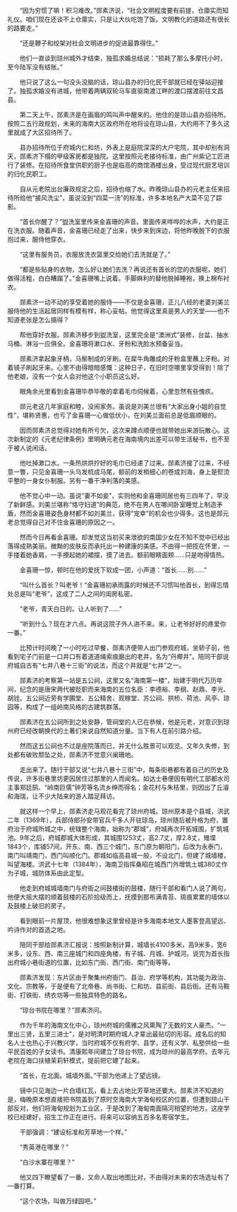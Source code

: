 　　“因为穷惯了嘛！积习难改。”郧素济说，“社会文明程度要有前提，仓廪实而知礼仪。咱们现在还谈不上仓廪实，只是让大伙吃饱了饭。文明教化的道路还有很长的路要走。”

　　“还是鞭子和绞架对社会文明进步的促进最靠得住。”

　　他们一直谈到琼州城外才结束，独孤求婚总结说：“损耗了那么多摩托小时，至今陆军没有结账。”

　　他只说了这么一句没头没脑的话，琼山县办的归化民干部就已经在驿站迎接了。独孤求婚没有进城，他带着两辆双轮马车直驱南渡江畔的渡口摆渡前往文昌县。

　　第二天上午，郧素济是在画眉的鸣叫声中醒来的。他住的是琼山县办招待所。按照二五行政规划，未来的海南大区政府所在地将设在琼山县，大约用不了多久这里就成了大区招待所了。

　　县办招待所位于府城内仁和坊，外表上是庭院深深的大户宅院，其中却别有洞天，郧素济下榻的甲级客房都是独院。这里按照元老接待标准，由广州紫记工匠进行了装修。在招待所食堂供职的厨子也是临高的商馆酒楼出身，受过现代厨艺培训的归化民职工。

　　自从元老院出台廉政规定之后，招待也缩了水。昨晚琼山县办的元老主任来招待所给他“接风洗尘”，虽说没到“四菜一汤”的标准，许多本地名产大菜不见了踪影。

　　“首长你醒了？”盥洗室里传来金喜珊的声音。里面传来哗哗的水声，大约是正在洗衣服。随着声音，金喜珊已经走了出来，快步来到床边，将他昨晚脱下的衣服抱过来，服侍他穿衣。

　　“这里有服务员，衣服放洗衣篮里交给她们去洗就是了。”

　　“都是些贴身的衣物，怎么好让她们去洗？再说还有首长的您的衣服呢，她们做得活粗，白白糟蹋了。”金喜珊嘴上说着。手脚麻利的替他脱掉睡袍，换上棉布衬衣。

　　郧素济一动不动的享受着她的服侍——不仅是金喜珊，正儿八经的老婆刘美兰服侍他的生活起居同样有模有样，称心妥帖。他觉得这里真是男人的天堂——也不知道老张是怎么搞得？

　　帮他穿好衣服。郧素济移步到盥洗室，这里完全是“澳洲式”装修，台盆、抽水马桶、淋浴一应俱全。金喜珊将漱口水、牙粉和洗脸水预备妥当。

　　郧素济拿起象牙柄，马鬃制成的牙刷，在犀牛角雕成的牙粉盒里蘸上牙粉。对着镜子刷起牙来。心里不由得暗暗感慨：这种日子，在旧时空哪里享受得到！除了他老娘，没有一个女人会对他这个小职员这么好。

　　眼角余光里看到金喜珊毕恭毕敬的拿着毛巾伺候着，心里忽然有些愧疚。

　　郧元老这几年家庭和睦，没闹家务。虽说是刘美兰很有“大家出身小姐的自觉性”，堪称贤惠，也亏了金喜珊一心做低伏小，在刘美兰面前总是低眉顺眼的。

　　因而郧素济总觉得对她有所亏欠，这次来蹲点顺便也就带她出来游玩散心。这次新制定的《元老纪律条例》里明确元老在海南境内出差可以带生活秘书，也不至于被人说闲话。

　　他吐掉漱口水。一条热烘烘拧好的毛巾已经递了过来。郧素济接了过来，不经意一瞥，只见金喜珊一头乌发梳成马尾，额前的发梢细心的卷成刘海，身上是熨烫平整的一身女仆制服。另有一番干净利落的美感。

　　他不觉心中一动。虽说“妻不如妾”，实则他和金喜珊同居也有三四年了，早没了新鲜感。刘美兰堪称“恪守妇道”的典范，绝不在男人在哪间卧室睡觉上制造矛盾，然而金喜珊姿色身材都不如刘美兰，获得“宠幸”的机会也少得多。这也是郧元老总觉得自己对不住金喜珊的原因之一。

　　然而今日再看金喜珊。却发觉这当初买来泄欲的南国少女在不知不觉中已经出落得成熟美丽。微黝的皮肤反而承托出一种建康的美感。不由得一把揽在怀里，一手搂着她香肩，一手撩起她的裙摆，摸了进去。额前眼睛面颊……只是吻得情热。

　　金喜珊一惊，顿时在他的爱抚下软成一团，小声道：“首长……别……”

　　“叫什么首长？叫老爷！”金喜珊初承雨露的时候还不习惯叫他首长，到得忘情处总是叫“老爷”，这成了二人之间的闺房私密。

　　“老爷，青天白日的。让人听到了……”

　　“听到什么？现在才六点。再说这院子外人进不来。来，让老爷好好的疼爱你一番。”

　　比预计时间晚了一小时吃过早餐，郧素济便带人出门参观府城，坐轿子前，他看到宅子门前是一口井口有着道道绳索痕磨出的老井，名为“丹椰井”。陪同干部说府城自古有“七井八巷十三街”的说法，而这个井就是“七井”之一。

　　郧素济的考察第一站是五公祠，这里又名“海南第一楼”，始建于明代万历年间，纪念的是唐宋两代被贬职而来海南的五位名臣：李德裕、李纲、赵鼎、李光、胡铨。五公祠近旁有学圃堂、五公精舍、观稼堂、苏公祠、拱桥、荷池、风亭、琼园等，构成了一组岭南风格的古建筑群落。

　　郧素济在五公祠所到之处安静，管祠堂的人已在恭候，他是元老，对意识到琼州府已经改朝换代的土著们来说自然知道分量。当下有人在前引路介绍。

　　然而这五公祠也不过是座院落而已，并无什么胜景可以观览。又年久失修，到处都有破败颓坠之处，郧素济不觉意兴阑珊地。

　　走出来了。随行干部又说“七井八巷十三街”中，每条街巷都有着自己的历史及传说，许多街巷里坊更因居住过那里的人而闻名。如达士巷便因有明代工部都水司主事郑廷鹄、“岭南巨儒”钟芳等名流乡绅而得名；金花村与朱桔里，则因出了丘濬和海瑞，让不少大陆来的游人踏足拜访。

　　就这样一个早上，郧素济走马观花看完了琼州府城。琼州原本是个县城，洪武二年（1369年），兵部侍郎孙安带官兵千多人开驻琼岛，琼州随后被升格为府，置府治于府城所城之中，统辖整个海南，始称为“郡城”，府城再次开拓城围，扩筑城池。9年之后，府城郡城大体形成，其城围1253丈，高2.7丈，厚2.8丈，雉堞1843个，库铺57间，开东、南、西三个城门，东门原为朝阳门，后改为永泰门，南门叫靖南门，西门叫顺化门。郡城如临高县城一般，不设北门，但建了城墙楼，叫望海楼。洪武十七年（1384年），海南卫指挥桑昭在城西门外增筑土城380丈作为子城，城防体系由此定型。

　　他走到府城城墙南门与府衙之间鼓楼街的鼓楼，随行干部和看门人说了两句，他便大摇大摆的顺着鼓楼的石阶拾级而上，抚摸到那布满青苔、斑痕累累的墙体以及鼓楼上破旧的房子。

　　看到眼前一片屋顶，他很难想象这里曾经是许多海南本地文人墨客登高望远、吟诗作对的首选之地。

　　陪同干部给郧素济汇报说：按照新制计算，城墙长4100多米，高9米多，宽6米多，设东、西、南三座城门和四座角楼，有子城、月城、护城河。说完为首长指出府城小巷街道的位置，比如东门街、西门街、南门街等等。

　　郧素济发现：东片区由于聚集州府衙门、县治、府学等机构，其功能为政治、文化、宗教等，于是便有了北帝巷、尚书街、仁和坊、县前街、县后街。还有马鞍街、打铁街、绣衣坊等一些独具特色的路名。

　　“琼台书院在哪里？”郧素济问。

　　作为千年的海南文化中心，琼州府城的儒雅之风熏陶了无数的文人豪杰。“一里出三贤，五里三进士”，是对明清时期府城人才辈出最贴切的形容。成名后的知名人士也热心于兴教兴学，当时府城不仅有府学、县学，还有义学、私塾供给一些平民百姓的子女读书。清康熙年间建立了琼台书院，成为琼州的最高学府。去年元老院在海口扶植茉莉轩模式，提前把它建了起来。

　　“首长，在北面。城墙外面。”干部为他递上了望远镜。

　　镜中只见海边一片白墙红瓦，看上去占地比芳草地还要大。郧素济不知道的是，梅晚原本想直接把书院盖到了原时空海南大学海甸校区的位置，但遭到琼山干部反对，他们将海甸规划为工业区，于是改到了海甸南面隔河相望的地方。这座学校已经建好，招生工作正在进行。将来可以容纳五百多名寄宿学生。

　　干部强调：“建设标准和芳草地一个样。”

　　“秀英港在哪里？”

　　“白沙水寨在哪里？”

　　他又四下瞭望看了一番，又命人取出地图比对，不由得对未来的农场选址有了一番打算。

　　“这个农场，叫做万绿园吧。”
